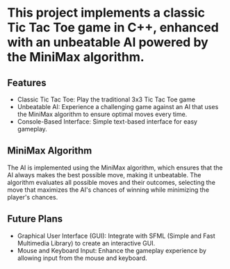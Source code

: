 # This project implements a classic Tic Tac Toe game in C++, enhanced with an unbeatable AI powered by the MiniMax algorithm.

## Features

- Classic Tic Tac Toe: Play the traditional 3x3 Tic Tac Toe game  
- Unbeatable AI: Experience a challenging game against an AI that uses the MiniMax algorithm to ensure optimal moves every time.
- Console-Based Interface: Simple text-based interface for easy gameplay.

## MiniMax Algorithm
The AI is implemented using the MiniMax algorithm, which ensures that the AI always makes the best possible move, making it unbeatable. The algorithm evaluates all possible moves and their outcomes, selecting the move that maximizes the AI's chances of winning while minimizing the player's chances.

## Future Plans
- Graphical User Interface (GUI): Integrate with SFML (Simple and Fast Multimedia Library) to create an interactive GUI.
- Mouse and Keyboard Input: Enhance the gameplay experience by allowing input from the mouse and keyboard.
